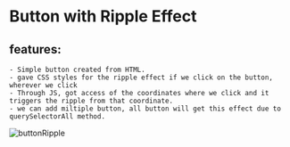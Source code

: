 # Button with Ripple Effect
## features:
    - Simple button created from HTML. 
    - gave CSS styles for the ripple effect if we click on the button, wherever we click
    - Through JS, got access of the coordinates where we click and it triggers the ripple from that coordinate.
    - we can add miltiple button, all button will get this effect due to querySelectorAll method.
    
    
![buttonRipple](https://user-images.githubusercontent.com/114183358/218295087-0b4e4517-3612-4794-b859-ebfc49f976bc.png)
